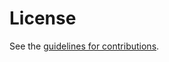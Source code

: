 # License

See the
[guidelines for contributions](https://github.com/ietf-satp/draft-ietf-satp-usecases/blob/main/CONTRIBUTING.md).
